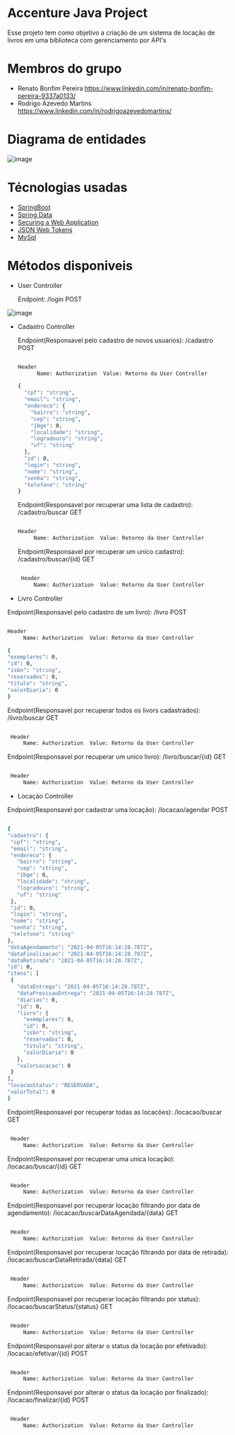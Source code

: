 # Accenture Java Project
Esse projeto tem como objetivo a criação de um sistema de locação de livros em uma biblioteca com gerenciamento por API's

# Membros do grupo
- Renato Bonfim Pereira https://www.linkedin.com/in/renato-bonfim-pereira-9337a0133/
- Rodrigo Azevedo Martins https://www.linkedin.com/in/rodrigoazevedomartins/

# Diagrama de entidades
![image](https://user-images.githubusercontent.com/81447934/113603782-bda5ae00-961a-11eb-889d-dccc0214ca95.png)

# Técnologias usadas
- [SpringBoot](https://spring.io/projects/spring-boot#)
- [Spring Data](https://spring.io/projects/spring-data-jpa#)
- [Securing a Web Application](https://spring.io/guides/gs/securing-web/#)
- [JSON Web Tokens](https://jwt.io/#)
- [MySql](https://www.mysql.com/#)

# Métodos disponiveis
- User Controller

  Endpoint: /login POST
  
![image](https://user-images.githubusercontent.com/81447934/113606022-d2377580-961d-11eb-92f0-4b3ef63da75e.png)

- Cadastro Controller

  Endpoint(Responsavel pelo cadastro de novos usuarios): /cadastro POST
   
  ```sh
  
  Header 
        Name: Authorization  Value: Retorno da User Controller

  {
    "cpf": "string",
    "email": "string",
    "endereco": {
      "bairro": "string",
      "cep": "string",
      "ibge": 0,
      "localidade": "string",
      "logradouro": "string",
      "uf": "string"
    },
    "id": 0,
    "login": "string",
    "nome": "string",
    "senha": "string",
    "telefone": "string"
  }

  ```
  Endpoint(Responsavel por recuperar uma lista de cadastro): /cadastro/buscar GET
  
   ```sh
   
  Header 
        Name: Authorization  Value: Retorno da User Controller

  ```

   Endpoint(Responsavel por recuperar um unico cadastro): /cadastro/buscar/{id} GET
   
   ```sh
   
    Header 
        Name: Authorization  Value: Retorno da User Controller

  ```

 - Livro Controller

  Endpoint(Responsavel pelo cadastro de um livro): /livro POST
  
   ```sh
  
  Header 
        Name: Authorization  Value: Retorno da User Controller

  {
  "exemplares": 0,
  "id": 0,
  "isbn": "string",
  "reservados": 0,
  "titulo": "string",
  "valorDiaria": 0
  }

  ```

  Endpoint(Responsavel por recuperar todos os livors cadastrados): /livro/buscar GET
  
   ```sh
   
    Header 
        Name: Authorization  Value: Retorno da User Controller

  ```

  Endpoint(Responsavel por recuperar um unico livro): /livro/buscar/{id} GET

   ```sh
   
    Header 
        Name: Authorization  Value: Retorno da User Controller

  ```

  - Locação Controller
  
   Endpoint(Responsavel por cadastrar uma locação): /locacao/agendar POST
  
   ```sh

  {
  "cadastro": {
    "cpf": "string",
    "email": "string",
    "endereco": {
      "bairro": "string",
      "cep": "string",
      "ibge": 0,
      "localidade": "string",
      "logradouro": "string",
      "uf": "string"
    },
    "id": 0,
    "login": "string",
    "nome": "string",
    "senha": "string",
    "telefone": "string"
  },
  "dataAgendamento": "2021-04-05T16:14:28.787Z",
  "dataFinalizacao": "2021-04-05T16:14:28.787Z",
  "dataRetirada": "2021-04-05T16:14:28.787Z",
  "id": 0,
  "itens": [
    {
      "dataEntrega": "2021-04-05T16:14:28.787Z",
      "dataPrevisaoEntrega": "2021-04-05T16:14:28.787Z",
      "diarias": 0,
      "id": 0,
      "livro": {
        "exemplares": 0,
        "id": 0,
        "isbn": "string",
        "reservados": 0,
        "titulo": "string",
        "valorDiaria": 0
      },
      "valorLocacao": 0
    }
  ],
  "locacaoStatus": "RESERVADA",
  "valorTotal": 0
}
 ```
 
  Endpoint(Responsavel por recuperar todas as locacões): /locacao/buscar GET

   ```sh
   
    Header 
        Name: Authorization  Value: Retorno da User Controller

  ```
   Endpoint(Responsavel por recuperar uma unica locação): /locacao/buscar/{id} GET

   ```sh
   
    Header 
        Name: Authorization  Value: Retorno da User Controller

  ```
  
   Endpoint(Responsavel por recuperar locação filtrando por data de agendamento): /locacao/buscarDataAgendada/{data} GET

   ```sh
   
    Header 
        Name: Authorization  Value: Retorno da User Controller

  ```
  
   Endpoint(Responsavel por recuperar locação filtrando por data de retirada): /locacao/buscarDataRetirada/{data} GET

   ```sh
   
    Header 
        Name: Authorization  Value: Retorno da User Controller

  ```
  
   Endpoint(Responsavel por recuperar locação filtrando por status): /locacao/buscarStatus/{status} GET

   ```sh
   
    Header 
        Name: Authorization  Value: Retorno da User Controller

  ```
  
   Endpoint(Responsavel por alterar o status da locação por efetivado): /locacao/efetivar/{id} POST

   ```sh
   
    Header 
        Name: Authorization  Value: Retorno da User Controller

  ```
  
   Endpoint(Responsavel por alterar o status da locação por finalizado): /locacao/finalizar/{id} POST

   ```sh
   
    Header 
        Name: Authorization  Value: Retorno da User Controller

  ```
  




